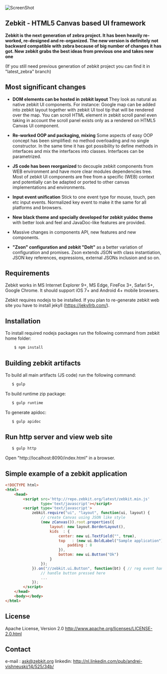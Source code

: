 
![ScreenShot](http://repo.zebkit.org/zebkit.logo.png)

## Zebkit - HTML5 Canvas based UI framework 

**Zebkit is the next generation of zebra project. It has been heavily re-worked, re-designed and re-organized. The new version is definitely not backward compatible with zebra because of big number of changes it has got. New zebkit grabs the best ideas from previous one and takes new one** 

(If you still need previous generation of zebkit project you can find it in "latest_zebra" branch) 

## Most significant changes 

   * **DOM elements can be hosted in zebkit layout** They look as natural as native zebkit UI components. For instance: Google map can be added into zebkit layout together with zebkit UI tool tip that will be rendered over the map. You can scroll HTML element in zebkit scroll panel even taking in account the scroll panel exists only as a rendered on HTML5 Canvas UI component.

   * **Re-worked OOP and packaging, mixing** Some aspects of easy OOP concept has been simplified: no method overloading and no single constructor. In the same time it has got possibility to define methods in interfaces and mix the interfaces into classes. Interfaces can be parametrized.

   * **JS code has been reorganized** to decouple zebkit components from WEB environment and have more clear modules dependencies tree. Most of zebkit UI components are free from a specific (WEB) context and potentially can be adapted or ported to other canvas implementations and environments. 
      
   * **Input event unification** Stick to one event type for mouse, touch, pen etc input events. Normalized key event to make it the same for all platforms and browsers.
 
   * **New black theme and specially developed for zebkit yuidoc theme** with better look and feel and JavaDoc-like features are provided.   
      
   * Massive changes in components API, new features and new components. 

   * **"Zson" configuration and zebkit "DoIt"** as a better variation of configuration and promises. Zson extends JSON with class instantiation, JSON key references, expressions, external JSONs inclusion and so on.

## Requirements 

Zebkit works in MS Internet Explorer 9+, MS Edge, FireFox 3+, Safari 5+, Google Chrome. It should support iOS 7+ and Android 4+ mobile browsers.

Zebkit requires nodejs to be installed. If you plan to re-generate zebkit web site you have to install jekyll (https://jekyllrb.com/). 

## Installation 

To install required nodejs packages run the following command from zebkit home folder: 
```bash
    $ npm install
```

## Building zebkit artifacts

To build all main artifacts (JS code) run the following command:
```bash
   $ gulp
```

To build runtime zip package: 
```bash
   $ gulp runtime
```

To generate apidoc:
```bash
   $ gulp apidoc
```

## Run http server and view web site 

```bash
   $ gulp http
```

Open "http://localhost:8090/index.html" in a browser.

## Simple example of a zebkit application

```html
<!DOCTYPE html>
<html>
    <head>
        <script src='http://repo.zebkit.org/latest/zebkit.min.js'
                type='text/javascript'></script>
        <script type='text/javascript'>
            zebkit.require("ui", "layout", function(ui, layout) {
                // create Canvas using JSON like style
                (new zCanvas()).root.properties({
                    layout: new layout.BorderLayout(),
                    kids  : {
                        center: new ui.TextField("", true),
                        top   : (new ui.BoldLabel("Sample application")).properties({
                            padding : 8
                        }),
                        bottom: new ui.Button("Ok")
                    }
                });
            }).on("//zebkit.ui.Button", function(bt) { // reg event handler
                // handle button pressed here
                ...
            }); 
        </script>
    </head>
    <body></body>
</html>
```

## License

Apache License, Version 2.0 http://www.apache.org/licenses/LICENSE-2.0.html

## Contact

e-mail  : ask@zebkit.org
linkedin: http://nl.linkedin.com/pub/andrei-vishneuski/14/525/34b/

